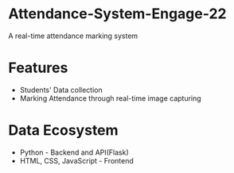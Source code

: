 # Attendance-System-Engage-22
A real-time attendance marking system

# Features
- Students' Data collection
- Marking Attendance through real-time image capturing

# Data Ecosystem
- Python - Backend and API(Flask)
- HTML, CSS, JavaScript - Frontend
